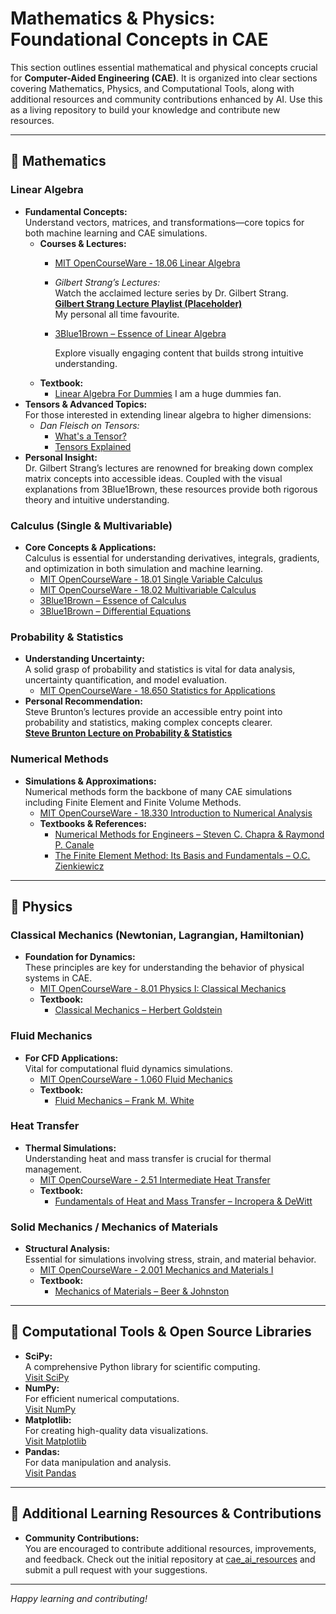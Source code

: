 # Mathematics & Physics: Foundational Concepts in CAE

This section outlines essential mathematical and physical concepts crucial for **Computer-Aided Engineering (CAE)**. It is organized into clear sections covering Mathematics, Physics, and Computational Tools, along with additional resources and community contributions enhanced by AI. Use this as a living repository to build your knowledge and contribute new resources.

---

## 📌 Mathematics

### Linear Algebra
- **Fundamental Concepts:**  
  Understand vectors, matrices, and transformations—core topics for both machine learning and CAE simulations.
  - **Courses & Lectures:**  
    - [MIT OpenCourseWare - 18.06 Linear Algebra](https://ocw.mit.edu/courses/mathematics/18-06-linear-algebra-spring-2010/)
    - *Gilbert Strang’s Lectures:*  
      Watch the acclaimed lecture series by Dr. Gilbert Strang.  
      [**Gilbert Strang Lecture Playlist (Placeholder)**](https://www.youtube.com/playlist?list=PL49CF3715CB9EF31D)  
      My personal all time favourite.
    - [3Blue1Brown – Essence of Linear Algebra](https://www.youtube.com/playlist?list=PLZHQObOWTQDPD3MizzM2xVFitgF8hE_ab)
    
      Explore visually engaging content that builds strong intuitive understanding.
  - **Textbook:**  
    - [Linear Algebra For Dummies](https://books.google.com.fj/books?id=sqiJlgTpKF8C&printsec=frontcover&source=gbs_vpt_read#v=onepage&q&f=false) I am a huge dummies fan.
- **Tensors & Advanced Topics:**  
  For those interested in extending linear algebra to higher dimensions:
  - *Dan Fleisch on Tensors:*  
    - [What's a Tensor?](https://www.youtube.com/watch?v=f5liqUk0ZTw)  
    - [Tensors Explained](https://www.youtube.com/watch?v=CliW7kSxxWU)  
- **Personal Insight:**  
  Dr. Gilbert Strang’s lectures are renowned for breaking down complex matrix concepts into accessible ideas. Coupled with the visual explanations from 3Blue1Brown, these resources provide both rigorous theory and intuitive understanding.

### Calculus (Single & Multivariable)
- **Core Concepts & Applications:**  
  Calculus is essential for understanding derivatives, integrals, gradients, and optimization in both simulation and machine learning.
  - [MIT OpenCourseWare - 18.01 Single Variable Calculus](https://ocw.mit.edu/courses/mathematics/18-01-single-variable-calculus-fall-2006/)
  - [MIT OpenCourseWare - 18.02 Multivariable Calculus](https://ocw.mit.edu/courses/mathematics/18-02-multivariable-calculus-fall-2007/)
  - [3Blue1Brown – Essence of Calculus](https://youtube.com/playlist?list=PLZHQObOWTQDMsr9K-rj53DwVRMYO3t5Yr&si=dv7tj-IruCmCfbq6)
  - [3Blue1Brown – Differential Equations](https://youtube.com/playlist?list=PLZHQObOWTQDNPOjrT6KVlfJuKtYTftqH6&si=RziE85BPMbIYFALB)

### Probability & Statistics
- **Understanding Uncertainty:**  
  A solid grasp of probability and statistics is vital for data analysis, uncertainty quantification, and model evaluation.
  - [MIT OpenCourseWare - 18.650 Statistics for Applications](https://ocw.mit.edu/courses/mathematics/18-650-statistics-for-applications-fall-2016/)
- **Personal Recommendation:**  
  Steve Brunton’s lectures provide an accessible entry point into probability and statistics, making complex concepts clearer.  
  [**Steve Brunton Lecture on Probability & Statistics**](https://youtu.be/sQqniayndb4?si=WXaE3EaK8pcONvSW)  

### Numerical Methods
- **Simulations & Approximations:**  
  Numerical methods form the backbone of many CAE simulations including Finite Element and Finite Volume Methods.
  - [MIT OpenCourseWare - 18.330 Introduction to Numerical Analysis](https://ocw.mit.edu/courses/mathematics/18-330-introduction-to-numerical-analysis-spring-2012/)
  - **Textbooks & References:**  
    - [Numerical Methods for Engineers – Steven C. Chapra & Raymond P. Canale](https://www.mheducation.com/)
    - [The Finite Element Method: Its Basis and Fundamentals – O.C. Zienkiewicz](https://www.elsevier.com/books/the-finite-element-method/zienkiewicz/978-1-85617-633-0)

---

## 📌 Physics

### Classical Mechanics (Newtonian, Lagrangian, Hamiltonian)
- **Foundation for Dynamics:**  
  These principles are key for understanding the behavior of physical systems in CAE.
  - [MIT OpenCourseWare - 8.01 Physics I: Classical Mechanics](https://ocw.mit.edu/courses/physics/8-01-classical-mechanics-fall-1999/)
  - **Textbook:**  
    - [Classical Mechanics – Herbert Goldstein](https://www.pearson.com/)

### Fluid Mechanics
- **For CFD Applications:**  
  Vital for computational fluid dynamics simulations.
  - [MIT OpenCourseWare - 1.060 Fluid Mechanics](https://ocw.mit.edu/courses/civil-and-environmental-engineering/1-060-fluid-mechanics-fall-2006/)
  - **Textbook:**  
    - [Fluid Mechanics – Frank M. White](https://www.mheducation.com/)

### Heat Transfer
- **Thermal Simulations:**  
  Understanding heat and mass transfer is crucial for thermal management.
  - [MIT OpenCourseWare - 2.51 Intermediate Heat Transfer](https://ocw.mit.edu/courses/mechanical-engineering/2-51-intermediate-heat-and-mass-transfer-fall-2011/)
  - **Textbook:**  
    - [Fundamentals of Heat and Mass Transfer – Incropera & DeWitt](https://www.wiley.com/)

### Solid Mechanics / Mechanics of Materials
- **Structural Analysis:**  
  Essential for simulations involving stress, strain, and material behavior.
  - [MIT OpenCourseWare - 2.001 Mechanics and Materials I](https://ocw.mit.edu/courses/mechanical-engineering/2-001-mechanics-and-materials-i-fall-2006/)
  - **Textbook:**  
    - [Mechanics of Materials – Beer & Johnston](https://www.mheducation.com/)

---

## 📌 Computational Tools & Open Source Libraries

- **SciPy:**  
  A comprehensive Python library for scientific computing.  
  [Visit SciPy](https://www.scipy.org/)
- **NumPy:**  
  For efficient numerical computations.  
  [Visit NumPy](https://numpy.org/)
- **Matplotlib:**  
  For creating high-quality data visualizations.  
  [Visit Matplotlib](https://matplotlib.org/)
- **Pandas:**  
  For data manipulation and analysis.  
  [Visit Pandas](https://pandas.pydata.org/)

---

## 📌 Additional Learning Resources & Contributions

- **Community Contributions:**  
  You are encouraged to contribute additional resources, improvements, and feedback. Check out the initial repository at [cae_ai_resources](https://github.com/RevanKumarD/cae_ai_resources) and submit a pull request with your suggestions.

---

*Happy learning and contributing!*
